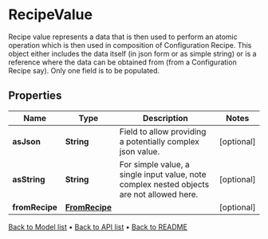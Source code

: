 

# RecipeValue

Recipe value represents a data that is then used to perform an atomic operation which is then used in composition of Configuration Recipe.  This object either includes the data itself (in json form or as simple string) or is a reference where the data can be obtained from (from a Configuration Recipe say).  Only one field is to be populated.

## Properties

| Name | Type | Description | Notes |
|------------ | ------------- | ------------- | -------------|
|**asJson** | **String** | Field to allow providing a potentially complex json value. |  [optional] |
|**asString** | **String** | For simple value, a single input value, note complex nested objects are not allowed here. |  [optional] |
|**fromRecipe** | [**FromRecipe**](FromRecipe.md) |  |  [optional] |



[Back to Model list](../README.md#documentation-for-models) &#8226; [Back to API list](../README.md#documentation-for-api-endpoints) &#8226; [Back to README](../README.md)


